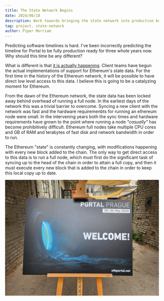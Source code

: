 ```yaml
---
title: The State Network Begins
date: 2024/06/18
description: Work towards bringing the state network into production begins in earnest
tag: project, state-network
author: Piper Merriam
---
```


Predicting software timelines is hard. I've been incorrectly predicting the
timeline for Portal to be fully production ready for three whole years now.
Why should this time be any different?

What is different is that [it is actually happening](https://github.com/ethereum/trin/pull/1319). Client teams have begun the actual implementations of support for Ethereum's state data. For the first time in the history of the Ethereum network, it will be possible to have direct low level access to this data. I believe this is going to be a catalyzing moment for Ethereum.

From the dawn of the Ethereum network, the state data has been locked away behind overhead of running a full node. In the earliest days of the network this was a trivial barrier to overcome. Syncing a new client with the network was fast and the hardware requiremenbts for running an ethereum node were small. In the intervening years both the sync times and hardware requirements have grown to the point where running a node *"casually"* has become prohibitively difficult. Ethereum full nodes take multiple CPU cores and GB of RAM and terabytes of fast disk and network bandwidth in order to run.

The Ethereum "state" is constantly changing, with modifications happening with every new block added to the chain.  The only way to get direct access to this data is to run a full node, which must first do the significant task of syncing up to the head of the chain in order to attain a full copy, and then it must execute every new block that is added to the chain in order to keep this local copy up to date.

![Welcome](../../public/images/2024-prague-welcome.jpeg)



